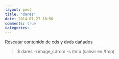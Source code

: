 ```yaml
---
layout: post
title: "dares"
date: 2014-01-27 18:50
comments: true
categories: 
---
```

Rescatar contenido de cds y dvds dañados

>$ dares -i image_cdrom -s /tmp (salvar en /tmp)

